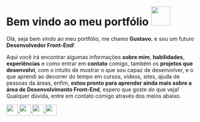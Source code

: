 # Bem vindo ao meu portfólio <img src="https://raw.githubusercontent.com/nixin72/nixin72/master/wave.gif" width="50px"/>

Olá, seja bem vindo ao meu portfólio, me chamo **Gustavo**, e sou um futuro **Desenvolvedor Front-End**!

Aqui você irá encontrar algumas informações **sobre mim**, **habilidades**, **experiências** e como entrar em **contato** comigo, também os **projetos que desenvolvi**, com o intuito de mostrar o que sou capaz de desenvolver, e o que aprendi ao decorrer do tempo em cursos, vídeos, sites, ajuda de pessoas da áreas, enfim, **estou pronto para aprender ainda mais sobre a área de Desenvolvimento Front-End**, espero que goste do que veja! Qualquer dúvida, entre em contato comigo através dos meios abaixo.



<div>
  <a href="mailto:gustavo.almei2@hotmail.com" target="_blank" style="margin:0px 10x;">
    <img align="center" height="30px" src="https://img.shields.io/badge/Microsoft_Outlook-0078D4?style=for-the-badge&logo=microsoft-outlook&logoColor=white" />
  </a>
  <a href="https://www.instagram.com/gustavoczz/" target="_blank" style="margin:0px 10x;">
    <img align="center" height="30px" src="https://img.shields.io/badge/Instagram-E4405F?style=for-the-badge&logo=instagram&logoColor=white" />
  </a>
  <a href="https://twitter.com/iamgustavouu" target="_blank" style="margin:0px 10x;">
    <img align="center" height="30px" src="https://img.shields.io/badge/Twitter-1DA1F2?style=for-the-badge&logo=twitter&logoColor=white" />
  </a>
  <a href="https://www.linkedin.com/in/gustavo-almeida-a9751a177/" target="_blank" style="margin:0px 10x;">
    <img align="center" height="30px" src="https://img.shields.io/badge/LinkedIn-0077B5?style=for-the-badge&logo=linkedin&logoColor=white" />
  </a>
</div>



